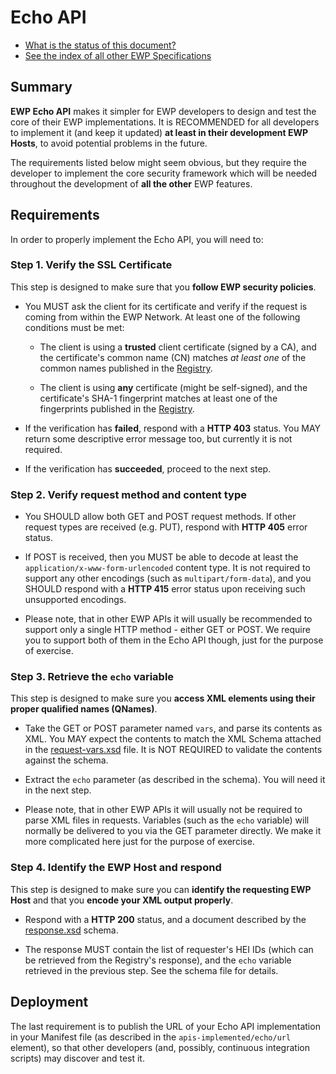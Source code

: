 Echo API
========

* [What is the status of this document?][statuses]
* [See the index of all other EWP Specifications][develhub]


Summary
-------

**EWP Echo API** makes it simpler for EWP developers to design and test the
core of their EWP implementations. It is RECOMMENDED for all developers to
implement it (and keep it updated) **at least in their development EWP Hosts**,
to avoid potential problems in the future.

The requirements listed below might seem obvious, but they require the
developer to implement the core security framework which will be needed
throughout the development of **all the other** EWP features.


Requirements
------------

In order to properly implement the Echo API, you will need to:


### Step 1. Verify the SSL Certificate

This step is designed to make sure that you **follow EWP security policies**.

 * You MUST ask the client for its certificate and verify if the request is
   coming from within the EWP Network. At least one of the following conditions
   must be met:

   * The client is using a **trusted** client certificate (signed by a CA), and
     the certificate's common name (CN) matches *at least one* of the common
     names published in the [Registry][registry-spec].

   * The client is using **any** certificate (might be self-signed), and the
     certificate's SHA-1 fingerprint matches at least one of the fingerprints
     published in the [Registry][registry-spec].

 * If the verification has **failed**, respond with a **HTTP 403** status. You
   MAY return some descriptive error message too, but currently it is not
   required.

 * If the verification has **succeeded**, proceed to the next step.


### Step 2. Verify request method and content type

 * You SHOULD allow both GET and POST request methods. If other request
   types are received (e.g. PUT), respond with **HTTP 405** error status.

 * If POST is received, then you MUST be able to decode at least the
   `application/x-www-form-urlencoded` content type. It is not required to
   support any other encodings (such as `multipart/form-data`), and you SHOULD
   respond with a **HTTP 415** error status upon receiving such unsupported
   encodings.

 * Please note, that in other EWP APIs it will usually be recommended to
   support only a single HTTP method - either GET or POST. We require you to
   support both of them in the Echo API though, just for the purpose of
   exercise.


### Step 3. Retrieve the `echo` variable

This step is designed to make sure you **access XML elements using their
proper qualified names (QNames)**.

 * Take the GET or POST parameter named `vars`, and parse its contents as XML.
   You MAY expect the contents to match the XML Schema attached in the
   [request-vars.xsd](request-vars.xsd) file. It is NOT REQUIRED to validate
   the contents against the schema.

 * Extract the `echo` parameter (as described in the schema). You will need it
   in the next step.

 * Please note, that in other EWP APIs it will usually not be required to
   parse XML files in requests. Variables (such as the `echo` variable) will
   normally be delivered to you via the GET parameter directly. We make it
   more complicated here just for the purpose of exercise.


### Step 4. Identify the EWP Host and respond

This step is designed to make sure you can **identify the requesting EWP Host**
and that you **encode your XML output properly**.

 * Respond with a **HTTP 200** status, and a document described by the
   [response.xsd](response.xsd) schema.

 * The response MUST contain the list of requester's HEI IDs (which can be
   retrieved from the Registry's response), and the `echo` variable retrieved
   in the previous step. See the schema file for details.


Deployment
----------

The last requirement is to publish the URL of your Echo API implementation in
your Manifest file (as described in the `apis-implemented/echo/url` element),
so that other developers (and, possibly, continuous integration scripts) may
discover and test it.


[registry-spec]: https://github.com/erasmus-without-paper/ewp-specs-api-registry/blob/master/README.md
[discovery-api]: https://github.com/erasmus-without-paper/ewp-specs-api-discovery/blob/stable-v1/README.md
[develhub]: http://developers.erasmuswithoutpaper.eu/
[statuses]: https://github.com/erasmus-without-paper/ewp-specs-management/blob/stable-v1/README.md#statuses
